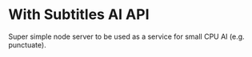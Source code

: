 # With Subtitles AI API

Super simple node server to be used as a service for small CPU AI (e.g. punctuate).
